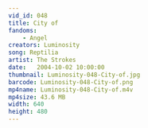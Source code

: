 ```yaml
---
vid_id: 048
title: City of
fandoms:
    - Angel
creators: Luminosity
song: Reptilia
artist: The Strokes
date:   2004-10-02 10:00:00
thumbnail: Luminosity-048-City-of.jpg
barcode: Luminosity-048-City-of.png
mp4name: Luminosity-048-City-of.m4v
mp4size: 43.6 MB
width: 640
height: 480
---
```



